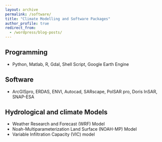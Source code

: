 ```yaml
---
layout: archive
permalink: /software/
title: "Climate Modelling and Software Packages"
author_profile: true
redirect_from:
  - /wordpress/blog-posts/ 
---
```


## Programming
  - Python, Matlab, R, Gdal, Shell Script, Google Earth Engine

## Software
  - ArcGISpro, ERDAS, ENVI, Autocad, SARscape, PolSAR pro, Doris InSAR, SNAP-ESA

## Hydrological and climate Models  
  - Weather Research and Forecast (WRF) Model 
  - Noah-Multiparameterization Land Surface (NOAH-MP) Model 
  - Variable Infiltration Capacity (VIC) model 
